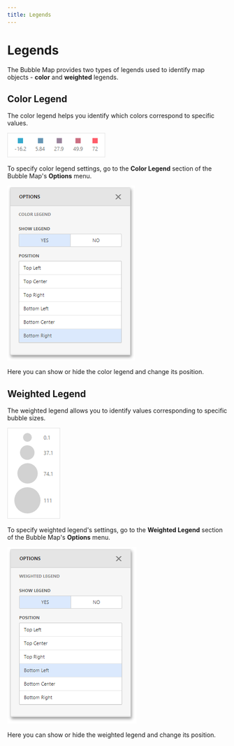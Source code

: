 ```yaml
---
title: Legends
---
```

# Legends
The Bubble Map provides two types of legends used to identify map objects - **color** and **weighted** legends.

## Color Legend
The color legend helps you identify which colors correspond to specific values.

![wdd-bubble-map-color-legend](../../../../../images/Img126751.png)

To specify color legend settings, go to the **Color Legend** section of the Bubble Map's **Options** menu.

![wdd-geo-point-map-color-legend-options](../../../../../images/Img125505.png)

Here you can show or hide the color legend and change its position.

## Weighted Legend
The weighted legend allows you to identify values corresponding to specific bubble sizes.

![wdd-maps-weighted-legend](../../../../../images/Img125465.png)

To specify weighted legend's settings, go to the **Weighted Legend** section of the Bubble Map's **Options** menu.

![wdd-geo-point-map-weighted-legend-options](../../../../../images/Img125506.png)

Here you can show or hide the weighted legend and change its position.
